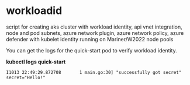 # workloadid
script for creating aks cluster with workload identity, api vnet integration, node and pod subnets, azure network plugin, azure network policy, azure defender with kubelet identity running on Mariner/W2022 node pools

You can get the logs for the quick-start pod to verify workload identity. 
   
**kubectl logs quick-start**

```script
I1013 22:49:29.872708       1 main.go:30] "successfully got secret" secret="Hello!"
```
